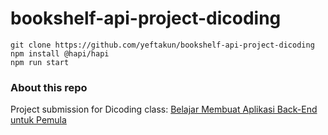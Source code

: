 # bookshelf-api-project-dicoding

```
git clone https://github.com/yeftakun/bookshelf-api-project-dicoding
npm install @hapi/hapi
npm run start
```

### About this repo

Project submission for Dicoding class: [Belajar Membuat Aplikasi Back-End untuk Pemula](https://www.dicoding.com/academies/261)
